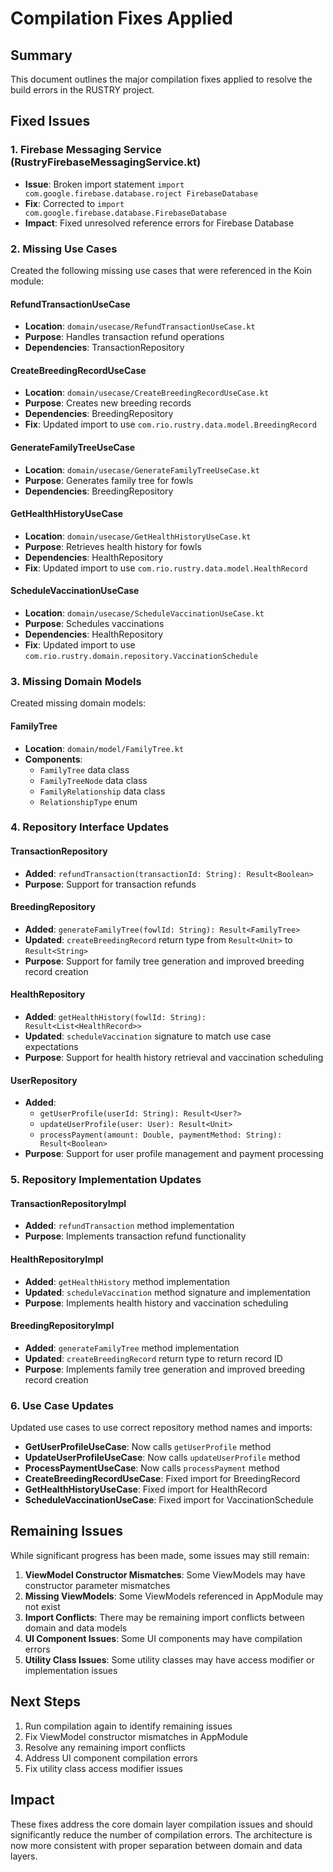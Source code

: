 # Compilation Fixes Applied

## Summary
This document outlines the major compilation fixes applied to resolve the build errors in the RUSTRY project.

## Fixed Issues

### 1. Firebase Messaging Service (RustryFirebaseMessagingService.kt)
- **Issue**: Broken import statement `import com.google.firebase.database.roject FirebaseDatabase`
- **Fix**: Corrected to `import com.google.firebase.database.FirebaseDatabase`
- **Impact**: Fixed unresolved reference errors for Firebase Database

### 2. Missing Use Cases
Created the following missing use cases that were referenced in the Koin module:

#### RefundTransactionUseCase
- **Location**: `domain/usecase/RefundTransactionUseCase.kt`
- **Purpose**: Handles transaction refund operations
- **Dependencies**: TransactionRepository

#### CreateBreedingRecordUseCase
- **Location**: `domain/usecase/CreateBreedingRecordUseCase.kt`
- **Purpose**: Creates new breeding records
- **Dependencies**: BreedingRepository
- **Fix**: Updated import to use `com.rio.rustry.data.model.BreedingRecord`

#### GenerateFamilyTreeUseCase
- **Location**: `domain/usecase/GenerateFamilyTreeUseCase.kt`
- **Purpose**: Generates family tree for fowls
- **Dependencies**: BreedingRepository

#### GetHealthHistoryUseCase
- **Location**: `domain/usecase/GetHealthHistoryUseCase.kt`
- **Purpose**: Retrieves health history for fowls
- **Dependencies**: HealthRepository
- **Fix**: Updated import to use `com.rio.rustry.data.model.HealthRecord`

#### ScheduleVaccinationUseCase
- **Location**: `domain/usecase/ScheduleVaccinationUseCase.kt`
- **Purpose**: Schedules vaccinations
- **Dependencies**: HealthRepository
- **Fix**: Updated import to use `com.rio.rustry.domain.repository.VaccinationSchedule`

### 3. Missing Domain Models
Created missing domain models:

#### FamilyTree
- **Location**: `domain/model/FamilyTree.kt`
- **Components**: 
  - `FamilyTree` data class
  - `FamilyTreeNode` data class
  - `FamilyRelationship` data class
  - `RelationshipType` enum

### 4. Repository Interface Updates

#### TransactionRepository
- **Added**: `refundTransaction(transactionId: String): Result<Boolean>`
- **Purpose**: Support for transaction refunds

#### BreedingRepository
- **Added**: `generateFamilyTree(fowlId: String): Result<FamilyTree>`
- **Updated**: `createBreedingRecord` return type from `Result<Unit>` to `Result<String>`
- **Purpose**: Support for family tree generation and improved breeding record creation

#### HealthRepository
- **Added**: `getHealthHistory(fowlId: String): Result<List<HealthRecord>>`
- **Updated**: `scheduleVaccination` signature to match use case expectations
- **Purpose**: Support for health history retrieval and vaccination scheduling

#### UserRepository
- **Added**: 
  - `getUserProfile(userId: String): Result<User?>`
  - `updateUserProfile(user: User): Result<Unit>`
  - `processPayment(amount: Double, paymentMethod: String): Result<Boolean>`
- **Purpose**: Support for user profile management and payment processing

### 5. Repository Implementation Updates

#### TransactionRepositoryImpl
- **Added**: `refundTransaction` method implementation
- **Purpose**: Implements transaction refund functionality

#### HealthRepositoryImpl
- **Added**: `getHealthHistory` method implementation
- **Updated**: `scheduleVaccination` method signature and implementation
- **Purpose**: Implements health history and vaccination scheduling

#### BreedingRepositoryImpl
- **Added**: `generateFamilyTree` method implementation
- **Updated**: `createBreedingRecord` return type to return record ID
- **Purpose**: Implements family tree generation and improved breeding record creation

### 6. Use Case Updates
Updated use cases to use correct repository method names and imports:

- **GetUserProfileUseCase**: Now calls `getUserProfile` method
- **UpdateUserProfileUseCase**: Now calls `updateUserProfile` method  
- **ProcessPaymentUseCase**: Now calls `processPayment` method
- **CreateBreedingRecordUseCase**: Fixed import for BreedingRecord
- **GetHealthHistoryUseCase**: Fixed import for HealthRecord
- **ScheduleVaccinationUseCase**: Fixed import for VaccinationSchedule

## Remaining Issues
While significant progress has been made, some issues may still remain:

1. **ViewModel Constructor Mismatches**: Some ViewModels may have constructor parameter mismatches
2. **Missing ViewModels**: Some ViewModels referenced in AppModule may not exist
3. **Import Conflicts**: There may be remaining import conflicts between domain and data models
4. **UI Component Issues**: Some UI components may have compilation errors
5. **Utility Class Issues**: Some utility classes may have access modifier or implementation issues

## Next Steps
1. Run compilation again to identify remaining issues
2. Fix ViewModel constructor mismatches in AppModule
3. Resolve any remaining import conflicts
4. Address UI component compilation errors
5. Fix utility class access modifier issues

## Impact
These fixes address the core domain layer compilation issues and should significantly reduce the number of compilation errors. The architecture is now more consistent with proper separation between domain and data layers.